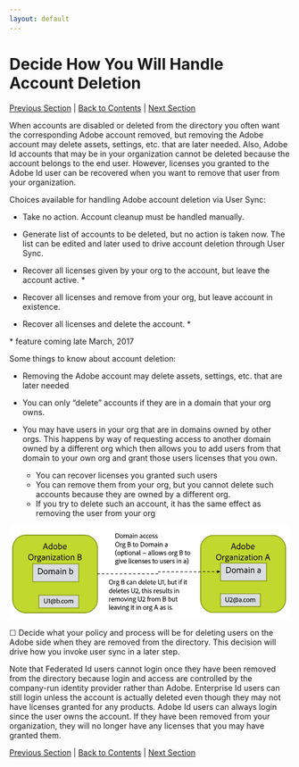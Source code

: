 ```yaml
---
layout: default
---
```


# Decide How You Will Handle Account Deletion

[Previous Section](layout_products.md) \| [Back to Contents](index.md) \|  [Next Section](setup_adobeio.md)


When accounts are disabled or deleted from the directory you often want the corresponding Adobe account removed, but removing the Adobe account may delete assets, settings, etc. that are later needed.  Also, Adobe Id accounts that may be in your organization cannot be deleted because the account belongs to the end user.  However, licenses you granted to the Adobe Id user can be recovered when you want to remove that user from your organization.




Choices available for handling Adobe account deletion via User Sync:

  - Take no action.  Account cleanup must be handled manually.

  - Generate list of accounts to be deleted, but no action is taken now.  The list can be edited and later used to drive account deletion through User Sync.

  - Recover all licenses given by your org to the account, but leave the account active. *

  - Recover all licenses and remove from your org, but leave account in existence.

  - Recover all licenses and delete the account. *

\*  feature coming late March, 2017

Some things to know about account deletion:

  - Removing the Adobe account may delete assets, settings, etc. that are later needed
 
  - You can only “delete” accounts if they are in a domain that your org owns.
  - You may have users in your org that are in domains owned by other orgs.  This happens by way of requesting access to another domain owned by a different org which then allows you to add users from that domain to your own org and grant those users licenses that you own.
    - You can recover licenses you granted such users
    - You can remove them from your org, but you cannot delete such accounts because they are owned by a different org.
    - If you try to delete such an account, it has the same effect as removing the user from your org

![orgs](images/decide_deletion_multi_org.png)

&#9744; Decide what your policy and process will be for deleting users on the Adobe side when they are removed from the directory.  This decision will drive how you invoke user sync in a later step.

Note that Federated Id users cannot login once they have been removed from the directory because login and access are controlled by the company-run identity provider rather than Adobe.  Enterprise Id users can still login unless the account is actually deleted even though they  may not have licenses granted for any products.  Adobe Id users can always login since the user owns the account.  If they have been removed from your organization, they will no longer have any licenses that you may have granted them.


[Previous Section](layout_products.md) \| [Back to Contents](index.md) \|  [Next Section](setup_adobeio.md)

